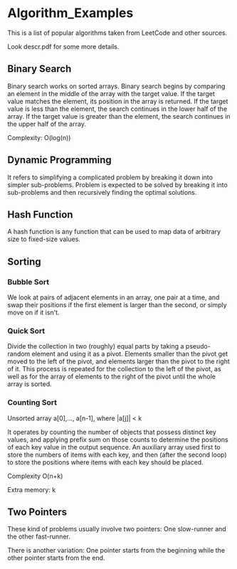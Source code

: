 # Algorithm_Examples

This is a list of popular algorithms taken from LeetCode and other sources. 

Look descr.pdf for some more details.

## Binary Search

Binary search works on sorted arrays. Binary search begins by comparing an element in the middle of the array with the target value. If the target value matches the element, its position in the array is returned. If the target value is less than the element, the search continues in the lower half of the array.  If the target value is greater than the element, the search continues in the upper half of the array. 

Complexity: O(log(n))



## Dynamic Programming

It refers to simplifying a complicated problem by breaking it down into simpler sub-problems. Problem is expected to be solved by breaking it into sub-problems and then recursively finding the optimal solutions.

## Hash Function

A hash function is any function that can be used to map data of arbitrary size to fixed-size values. 

## Sorting

### Bubble Sort

We look at pairs of adjacent elements in an array, one pair at a time, and swap their positions if the first element is larger than the second, or simply move on if it isn't.

### Quick Sort

Divide the collection in two (roughly) equal parts by taking a pseudo-random element and using it as a pivot. Elements smaller than the pivot get moved to the left of the pivot, and elements larger than the pivot to the right of it. This process is repeated for the collection to the left of the pivot, as well as for the array of elements to the right of the pivot until the whole array is sorted.

### Counting Sort

Unsorted array a[0],..., a[n-1], where |a[j]| < k

 It operates by counting the number of objects that possess distinct key values, and applying prefix sum on those counts to determine the positions of each key value in the output sequence. An auxiliary array used first to store the numbers of items with each key, and then (after the second loop) to store the positions where items with each key should be placed.

Complexity O(n+k)

Extra memory: k

## Two Pointers

These kind of problems usually involve two pointers: One slow-runner and the other fast-runner.

There is another variation: One pointer starts from the beginning while the other pointer starts from the end.
